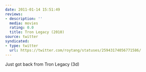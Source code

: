```yaml
---
date: 2011-01-14 15:51:49
reviews:
- description: ''
  media: movies
  rating: 0.0
  title: Tron Legacy (2010)
source: twitter
syndicated:
- type: twitter
  url: https://twitter.com/roytang/statuses/25943174056771586/
---
```


Just got back from Tron Legacy (3d)